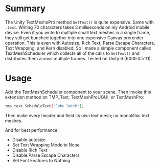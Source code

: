 # Summary
The Unity TextMeshoPro method `SetText()` is quite expensive. Same with `.text`. Writing 70 characters takes 3 milliseconds on my Android mobile device. Even if you write to multiple small text meshes in a single frame, they still get bunched together into one expensive Canvas prerender operation. This is even with Autosize, Rich Text, Parse Escape Characters, Text Wrapping, and Kern disabled.
So I made a simple component called TextMeshScheduler which collects all of the calls to `SetText()` and distributes them across multiple frames. 
Tested on Unity 6 (6000.0.51f1).

# Usage
Add the TextMeshScheduler component to your scene. Then invoke this extension method on TMP_Text, TextMeshProUGUI, or TextMeshPro:

```sh
tmp_text.ScheduleText("John Smith");
```

Then make every header and field its own text mesh; no monolithic text meshes.

And for best performance:
* Disable autosize
* Set Text Wrapping Mode to None
* Disable Rich Text
* Disable Parse Escape Characters
* Set Font Features to Nothing
